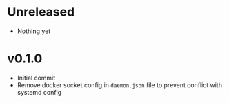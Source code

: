 # Unreleased

- Nothing yet

# v0.1.0

- Initial commit
- Remove docker socket config in `daemon.json` file to prevent conflict with systemd config
